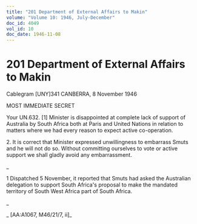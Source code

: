 ```yaml
---
title: "201 Department of External Affairs to Makin"
volume: "Volume 10: 1946, July-December"
doc_id: 4049
vol_id: 10
doc_date: 1946-11-08
---
```


# 201 Department of External Affairs to Makin

Cablegram [UNY]341 CANBERRA, 8 November 1946

MOST IMMEDIATE SECRET

Your UN.632. [1] Minister is disappointed at complete lack of support of Australia by South Africa both at Paris and United Nations in relation to matters where we had every reason to expect active co-operation.

2\. It is correct that Minister expressed unwillingness to embarrass Smuts and he will not do so. Without committing ourselves to vote or active support we shall gladly avoid any embarrassment.

_

1 Dispatched 5 November, it reported that Smuts had asked the Australian delegation to support South Africa's proposal to make the mandated territory of South West Africa part of South Africa.

_

_ [AA:A1067, M46/21/7, ii]_

